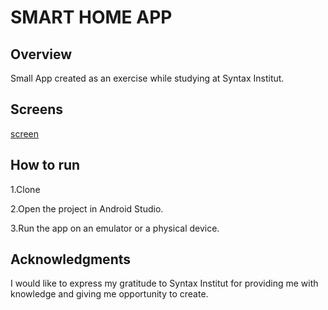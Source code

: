 # SMART HOME APP

## Overview
Small App created as an exercise while studying at Syntax Institut. 

## Screens

[screen](https://imagizer.imageshack.com/img923/5022/OFMBGm.png)

## How to run

1.Clone

2.Open the project in Android Studio.

3.Run the app on an emulator or a physical device.

## Acknowledgments

I would like to express my gratitude to Syntax Institut for providing me with knowledge and giving
me opportunity to create.
